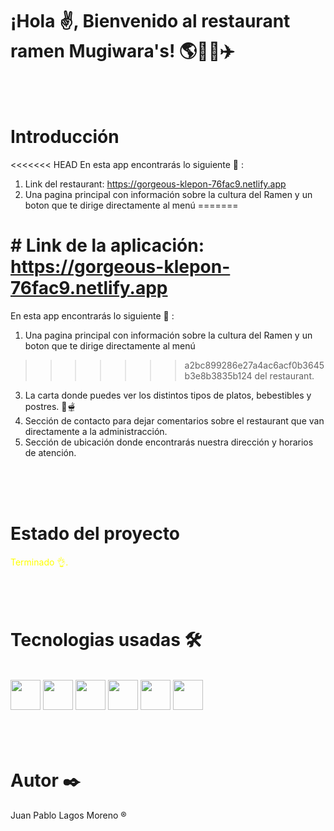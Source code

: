 <h1>¡Hola ✌️, Bienvenido al restaurant ramen Mugiwara's! 🌎🍹🥣✈️</h1> 
<br>
<br>
<h1>Introducción</h1>

<<<<<<< HEAD
En esta app encontrarás lo siguiente 🧾	 :
1. Link del restaurant: https://gorgeous-klepon-76fac9.netlify.app
2. Una pagina principal con información sobre la cultura del Ramen y un boton que te dirige directamente al menú
=======
# # Link de la aplicación: https://gorgeous-klepon-76fac9.netlify.app


En esta app encontrarás lo siguiente 🧾	 :
1. Una pagina principal con información sobre la cultura del Ramen y un boton que te dirige directamente al menú
>>>>>>> a2bc899286e27a4ac6acf0b3645b3e8b3835b124
del restaurant.
3. La carta donde puedes ver los distintos tipos de platos, bebestibles y postres. 🧋🫕
4. Sección de contacto para dejar comentarios sobre el restaurant que van directamente a la administracción.
5. Sección de ubicación donde encontrarás nuestra dirección y horarios de atención.
<br>
<br>
<br>
<h1>Estado del proyecto </h1>

<span style="color: yellow">Terminado 👌.</span>
<br>
<br>
<br>
<br>
<h1> Tecnologias usadas 🛠️</h1>
<br>
<img src="https://cdn-icons-png.flaticon.com/512/919/919827.png" height="48" width="48"/>
<img src="https://cdn-icons-png.flaticon.com/512/919/919826.png" height="48" width="48"/>
<img src="https://cdn-icons-png.flaticon.com/512/5968/5968292.png" height="48" width="48"/>
<img src="https://upload.wikimedia.org/wikipedia/commons/thumb/b/b2/Bootstrap_logo.svg/602px-Bootstrap_logo.svg.png" height="48" width="48"/>
<img src="https://upload.wikimedia.org/wikipedia/commons/thumb/4/47/React.svg/1200px-React.svg.png" height="48" width="48"/>
<img src="https://img.icons8.com/color/480/firebase.png" height="48" width="48"/>
<br>
<br>
<br>
<br>

<h1> Autor ✒️ </h1>

<p> Juan Pablo Lagos Moreno ® </p>
